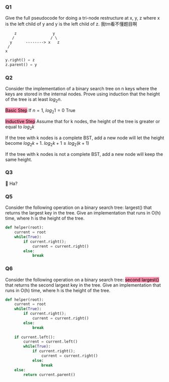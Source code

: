 ### Q1
Give the full pseudocode for doing a tri-node restructure at x, y, z where x is the left child of y and y is the left child of z.
我tm看不懂题目啊 

```
    z                y
   /                / \
  y      --------> x   z
 /
x
```

```PYTHON
y.right() = z
z.parent() = y
```


### Q2
Consider the implementation of a binary search tree on n keys where the keys are stored in the internal nodes. Prove using induction that the height of the tree is at least $log_2 n$.

<mark style="background: #FF5582A6;">Basic Step</mark>
If $n = 1$, $log_2 1= 0$ True

<mark style="background: #FF5582A6;">Inductive Step</mark>
Assume that for k nodes, the height of the tree is greater or equal to $log_2 k$ 

If the tree with k nodes is a complete BST, add a new node will let the height become $log_2k + 1$.
$log_2k + 1 \geq log_2 (k+1)$

If the tree with k nodes is not a complete BST, add a new node will keep the same height.


### Q3
🤣  Ha?
### Q5
Consider the following operation on a binary search tree: largest() that returns the largest key in the tree. Give an implementation that runs in O(h) time, where h is the height of the tree.

```PYTHON
def helper(root):
	current = root
	while(True):
		if current.right();
			current = current.right()
		else:
			break
```


### Q6
Consider the following operation on a binary search tree: <mark style="background: #FF5582A6;">second largest()</mark> that returns the second largest key in the tree. Give an implementation that runs in O(h) time, where h is the height of the tree.

```PYTHON
def helper(root):
	current = root
	while(True):
		if current.right();
			current = current.right()
		else:
			break
			
	if current.left():
		current = current.left()
		while(True):
			if current.right();
				current = current.right()
			else:
				break
	else:
		return current.parent()
```
